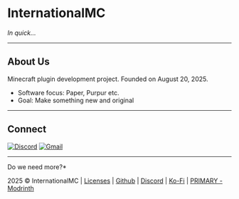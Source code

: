 # InternationalMC

*In quick...*

---

## About Us
Minecraft plugin development project. Founded on August 20, 2025.

- Software focus: Paper, Purpur etc.
- Goal: Make something new and original

---

## Connect
[![Discord](https://img.shields.io/badge/Discord-5865F2?style=for-the-badge&logo=discord&logoColor=white)](https://internationalmc.pages.dev/discord)
[![Gmail](https://img.shields.io/badge/Gmail-D14836?style=for-the-badge&logo=gmail&logoColor=white)](mailto:internationalmc.dev@gmail.com)


---

Do we need more?*

2025 © InternationalMC | [Licenses](https://github.com/internationalmc/Licenses) | [Github](internationalmc.pages.dev/terms) | [Discord](https://internationalmc.pages.dev/discord) | [Ko-Fi](https://ko-fi.com/internationalmc) | [PRIMARY - Modrinth](https://modrinth.com/user/International)
